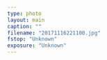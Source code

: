 ```yaml
---
type: photo
layout: main
caption: ""
filename: "20171116221100.jpg"
fstop: "Unknown"
exposure: "Unknown"
---
```

